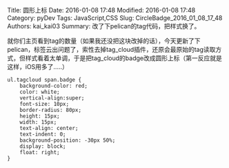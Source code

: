 Title: 圆形上标
Date: 2016-01-08 17:48
Modified: 2016-01-08 17:48
Category: pyDev
Tags: JavaScript,CSS
Slug: CircleBadge_2016_01_08_17_48
Authors: kai_kai03
Summary: 改了下pelican的tag代码，把样式换了。

就你们主页看到tag的数量（如果我还没把这块改掉的话），今天更新了下pelican，标签云出问题了，索性去掉tag_cloud插件，还原会最原始的tag读取方式，但样式看着太单调，于是把tag_cloud的badge改成圆形上标（第一反应就是这样，iOS用多了.....）


	ul.tagcloud span.badge {
	    background-color: red;
	    color: white;
	    vertical-align:super;
	    font-size: 10px;
	    border-radius: 80px;
	    height: 15px;
	    width: 15px;
	    text-align: center;
	    text-indent: 0;
	    background-position: -30px 50%;
	    display: block;
	    float: right;
	}
